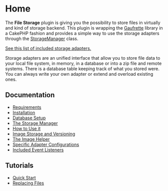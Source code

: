 Home
====

The **File Storage** plugin is giving you the possibility to store files in virtually and kind of storage backend. This plugin is wrapping the [Gaufrette](https://github.com/KnpLabs/Gaufrette) library in a CakePHP fashion and provides a simple way to use the storage adapters through the [StorageManager](../Lib/StorageManager.php) class.

[See this list of included storage adapters.](Docs/Documentation/List-of-included-Adapters.md)

Storage adapters are an unified interface that allow you to store file data to your local file system, in memory, in a database or into a zip file and remote systems. There is a database table keeping track of what you stored were. You can always write your own adapter or extend and overload existing ones.

Documentation
-------------

* [Requirements](Documentation/Requirements.md)
* [Installation](Documentation/Installation.md)
* [Database Setup](Documentation/Database-Setup.md)
* [The Storage Manager](Documentation/The-Storage-Manager.md)
* [How to Use it](Documentation/How-To-Use.md)
* [Image Storage and Versioning](Documentation/Image-Storage-And-Versioning.md)
* [The Image Helper](Documentation/The-Image-Helper.md)
* [Specific Adapter Configurations](Documentation/Specific-Adapter-Configurations.md)
* [Included Event Listeners](Documentation/Included-Event-Listeners.md)

Tutorials
---------

* [Quick Start](Tutorials/Quick-Start.md)
* [Replacing Files](Tutorials/Replacing-Files.md)
